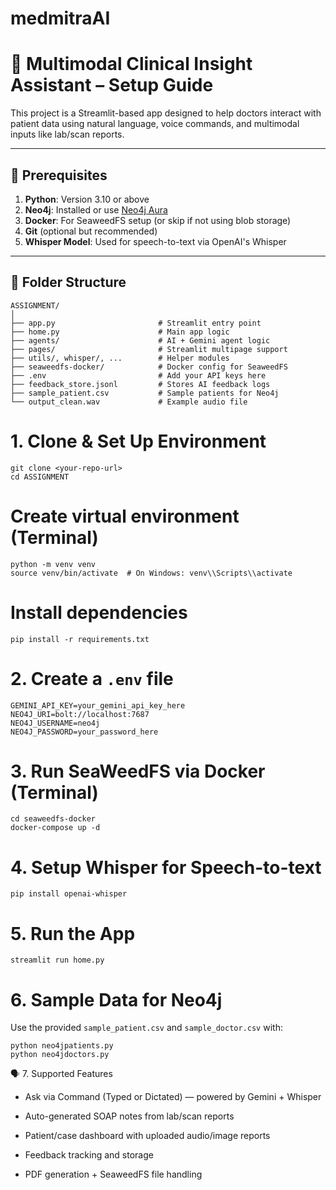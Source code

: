 # medmitraAI
# 🏥 Multimodal Clinical Insight Assistant – Setup Guide

This project is a Streamlit-based app designed to help doctors interact with patient data using natural language, voice commands, and multimodal inputs like lab/scan reports.

---

## 🔧 Prerequisites

1. **Python**: Version 3.10 or above
2. **Neo4j**: Installed or use [Neo4j Aura](https://neo4j.com/cloud/aura/)
3. **Docker**: For SeaweedFS setup (or skip if not using blob storage)
4. **Git** (optional but recommended)
5. **Whisper Model**: Used for speech-to-text via OpenAI's Whisper

---

## 📁 Folder Structure

```
ASSIGNMENT/
│
├── app.py                       # Streamlit entry point
├── home.py                      # Main app logic
├── agents/                      # AI + Gemini agent logic
├── pages/                       # Streamlit multipage support
├── utils/, whisper/, ...        # Helper modules
├── seaweedfs-docker/            # Docker config for SeaweedFS
├── .env                         # Add your API keys here
├── feedback_store.jsonl         # Stores AI feedback logs
├── sample_patient.csv           # Sample patients for Neo4j
└── output_clean.wav             # Example audio file

```
# 1. Clone & Set Up Environment
```
git clone <your-repo-url>
cd ASSIGNMENT
```

# Create virtual environment (Terminal)
```
python -m venv venv
source venv/bin/activate  # On Windows: venv\\Scripts\\activate
```

# Install dependencies
```
pip install -r requirements.txt
```

# 2. Create a ```.env``` file
```
GEMINI_API_KEY=your_gemini_api_key_here
NEO4J_URI=bolt://localhost:7687
NEO4J_USERNAME=neo4j
NEO4J_PASSWORD=your_password_here
```

# 3. Run SeaWeedFS via Docker (Terminal)
```
cd seaweedfs-docker
docker-compose up -d
```

# 4. Setup Whisper for Speech-to-text
```
pip install openai-whisper
```

# 5. Run the App
```
streamlit run home.py
```

# 6. Sample Data for Neo4j
Use the provided ```sample_patient.csv``` and ```sample_doctor.csv``` with:
```
python neo4jpatients.py
python neo4jdoctors.py
```

🗣️ 7. Supported Features

- Ask via Command (Typed or Dictated) — powered by Gemini + Whisper

- Auto-generated SOAP notes from lab/scan reports

- Patient/case dashboard with uploaded audio/image reports

- Feedback tracking and storage

- PDF generation + SeaweedFS file handling
